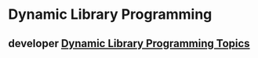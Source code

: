 # Dynamic Library Programming



## developer [Dynamic Library Programming Topics](https://developer.apple.com/library/archive/documentation/DeveloperTools/Conceptual/DynamicLibraries/000-Introduction/Introduction.html#//apple_ref/doc/uid/TP40001908-SW1)